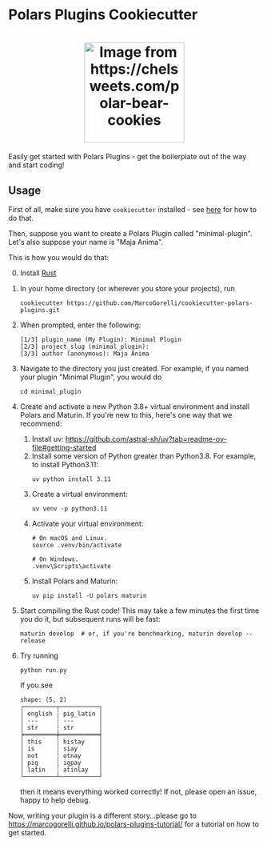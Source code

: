# Polars Plugins Cookiecutter

<h1 align="center">
        <img
                width="200"
                alt="Image from https://chelsweets.com/polar-bear-cookies"
                src="https://github.com/MarcoGorelli/cookiecutter-polars-plugins/assets/33491632/379777d7-0bcb-41d1-8529-ac9bae1e6320"
">
</h1>

Easily get started with Polars Plugins - get the boilerplate
out of the way and start coding!

## Usage

First of all, make sure you have `cookiecutter` installed - see
[here](https://cookiecutter.readthedocs.io/en/stable/installation.html)
for how to do that.

Then, suppose you want to create a Polars Plugin called "minimal-plugin".
Let's also suppose your name is "Maja Anima".

This is how you would do that:

0. Install [Rust](https://rustup.rs/)
1. In your home directory (or wherever you store your projects), run
   ```console
   cookiecutter https://github.com/MarcoGorelli/cookiecutter-polars-plugins.git
   ```
2. When prompted, enter the following:
   ```
   [1/3] plugin_name (My Plugin): Minimal Plugin
   [2/3] project_slug (minimal_plugin):
   [3/3] author (anonymous): Maja Anima
   ```
3. Navigate to the directory you just created. For example, if you named your plugin "Minimal Plugin",
   you would do
   ```
   cd minimal_plugin
   ```
4. Create and activate a new Python 3.8+ virtual environment and install Polars and Maturin.
   If you're new to this, here's one way that we recommend:

   1. Install uv: https://github.com/astral-sh/uv?tab=readme-ov-file#getting-started
   2. Install some version of Python greater than Python3.8. For example, to install
      Python3.11:
      ```
      uv python install 3.11
      ```
   3. Create a virtual environment:
      ```
      uv venv -p python3.11
      ```
   4. Activate your virtual environment:
      ```
      # On macOS and Linux.
      source .venv/bin/activate

      # On Windows.
      .venv\Scripts\activate
      ```
   5. Install Polars and Maturin:
      ```
      uv pip install -U polars maturin
      ```
5. Start compiling the Rust code! This may take a few minutes the first time you do it, but subsequent
   runs will be fast:
   ```
   maturin develop  # or, if you're benchmarking, maturin develop --release
   ```
6. Try running
   ```
   python run.py
   ```
   If you see
   ```
   shape: (5, 2)
   ┌─────────┬───────────┐
   │ english ┆ pig_latin │
   │ ---     ┆ ---       │
   │ str     ┆ str       │
   ╞═════════╪═══════════╡
   │ this    ┆ histay    │
   │ is      ┆ siay      │
   │ not     ┆ otnay     │
   │ pig     ┆ igpay     │
   │ latin   ┆ atinlay   │
   └─────────┴───────────┘
   ```
   then it means everything worked correctly! If not, please open an issue, happy
   to help debug.

Now, writing your plugin is a different story...please go to https://marcogorelli.github.io/polars-plugins-tutorial/
for a tutorial on how to get started.

